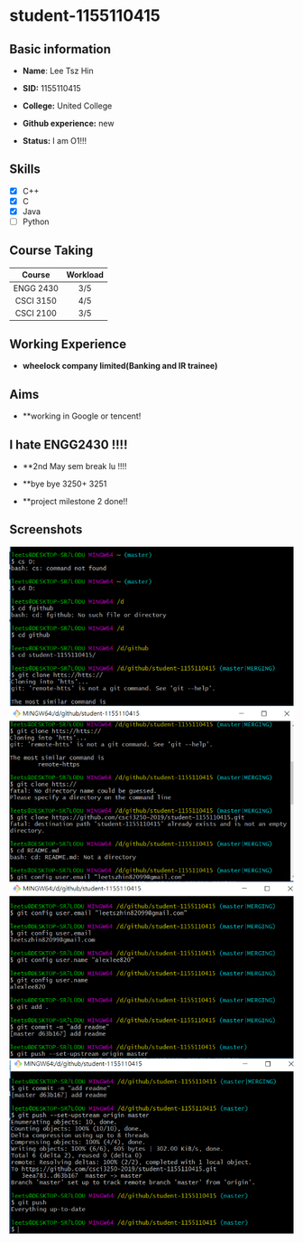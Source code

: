# student-1155110415
## Basic information

* **Name**: Lee Tsz Hin

* **SID:** 1155110415

* **College:** United College

* **Github experience:** new

* **Status:** I am O1!!!

## Skills

- [x] C++
- [x] C
- [x] Java
- [ ] Python

## Course Taking

|  Course   | Workload  |   
| :-------: | :--------:|
| ENGG 2430 |    3/5    |
| CSCI 3150 |    4/5    |
| CSCI 2100 |    3/5    |


## Working Experience

* **wheelock company limited(Banking and IR trainee)**

## Aims

* **working in Google or tencent!

## I hate ENGG2430 !!!!

* **2nd May sem break lu !!!!

* **bye bye 3250+ 3251 

* **project milestone 2 done!!

## Screenshots
![](https://github.com/csci3250-2019/student-1155110415/blob/master/github1.PNG)
![](https://github.com/csci3250-2019/student-1155110415/blob/master/github2.PNG)
![](https://github.com/csci3250-2019/student-1155110415/blob/master/github3.PNG)
![](https://github.com/csci3250-2019/student-1155110415/blob/master/github4.PNG)





